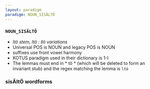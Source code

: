 ```yaml
---
layout: paradigm
paradigm: NOUN_SISÄLTÖ
---
```

### ` NOUN_SISÄLTÖ `

* _ltö stem, ltö : llö variations_
* Universal POS is NOUN and legacy POS is NOUN
* suffixes use front vowel harmony
* KOTUS paradigm used in their dictionary is 1-I
* The lemmas must end in * tö * (which will be deleted to form an invariant stub) and the regex matching the lemma is ` ltö `

### sisÄltÖ wordforms


